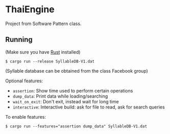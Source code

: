 # ThaiEngine

Project from Software Pattern class.

## Running

(Make sure you have [Rust](https://www.rust-lang.org/downloads.html) installed)

```
$ cargo run --release SyllableDB-V1.dat
```

(Syllable database can be obtained from the class Facebook group)

Optional features:

- `assertion`: Show time used to perform certain operations
- `dump_data`: Print data while loading/searching
- `wait_on_exit`: Don't exit, instead wait for long time
- `interactive`: Interactive build: ask for file to read, ask for search queries

To enable features:

```
$ cargo run --features="assertion dump_data" SyllableDB-V1.dat
```
